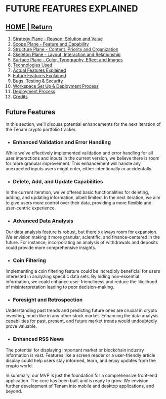 # FUTURE FEATURES EXPLAINED

## [HOME | Return](https://github.com/plexoio/tenam/blob/main/README.md)

1. [Strategy Plane - Reason, Solution and Value](https://github.com/plexoio/tenam/blob/main/documentation/assets/readme/strategy.md)
2. [Scope Plane - Feature and Capability](https://github.com/plexoio/tenam/blob/main/documentation/assets/readme/scope.md)
3. [Structure Plane - Content, Priority and Organization](https://github.com/plexoio/tenam/blob/main/documentation/assets/readme/structure.md)
4. [Skeleton Plane - Layout, Interaction and Relationship](https://github.com/plexoio/tenam/blob/main/documentation/assets/readme/skeleton.md)
5. [Surface Plane - Color, Typography, Effect and Images](https://github.com/plexoio/tenam/blob/main/documentation/assets/readme/surface.md)
6. [Technologies Used](https://github.com/plexoio/tenam/blob/main/documentation/assets/readme/technologies.md)
7. [Actual Features Explained](https://github.com/plexoio/tenam/blob/main/documentation/assets/readme/actual_features.md)
8. [Future Features Explained](https://github.com/plexoio/tenam/blob/main/documentation/assets/readme/future_features.md)
9. [Bugs, Testing & Security](https://github.com/plexoio/tenam/blob/main/documentation/assets/readme/bugs_testing.md)
10. [Workspace Set Up & Deployment Process](https://github.com/plexoio/tenam/blob/main/documentation/assets/readme/development.md)
11. [Deployment Process](https://github.com/plexoio/tenam/blob/main/documentation/assets/readme/deployment.md)
12. [Credits](https://github.com/plexoio/tenam/blob/main/documentation/assets/readme/credits.md)

## Future Features

In this section, we'll discuss potential enhancements for the next iteration of the Tenam crypto portfolio tracker.

- ### Enhanced Validation and Error Handling

While we've effectively implemented validation and error handling for all user interactions and inputs in the current version, we believe there is room for more granular improvement. This enhancement will handle any unexpected inputs users might enter, either intentionally or accidentally.

- ### Delete, Add, and Update Capabilities

In the current iteration, we've offered basic functionalities for deleting, adding, and updating information, albeit limited. In the next iteration, we aim to give users more control over their data, providing a more flexible and user-centric experience.

- ### Advanced Data Analysis

Our data analysis feature is robust, but there's always room for expansion. We envision making it more granular, scientific, and finance-centered in the future. For instance, incorporating an analysis of withdrawals and deposits could provide more comprehensive insights.

- ### Coin Filtering

Implementing a coin filtering feature could be incredibly beneficial for users interested in analyzing specific data sets. By hiding non-essential information, we could enhance user-friendliness and reduce the likelihood of misinterpretation leading to poor decision-making.

- ### Foresight and Retrospection

Understanding past trends and predicting future ones are crucial in crypto investing, much like in any other stock market. Enhancing the data analysis capabilities for past, present, and future market trends would undoubtedly prove valuable.

- ### Enhanced RSS News

The potential for displaying important market or blockchain industry information is vast. Features like a screen reader or a user-friendly article display could help users stay informed, learn, and enjoy updates from the crypto world.

In summary, our MVP is just the foundation for a comprehensive front-end application. The core has been built and is ready to grow. We envision further development of Tenam into mobile and desktop applications, and beyond.
